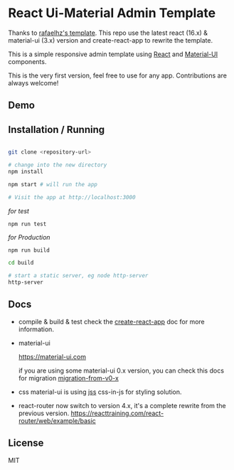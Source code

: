 

React Ui-Material Admin Template
================================

Thanks to [rafaelhz's template](https://github.com/rafaelhz/react-material-admin-template).
This repo use the latest react (16.x) & material-ui (3.x) version and create-react-app to rewrite the template.

This is a simple responsive admin template using [React](https://facebook.github.io/react/) and [Material-UI](http://www.material-ui.com/) components.

This is the very first version, feel free to use for any app. Contributions are always welcome!

Demo
----

Installation / Running
----------------------

```sh

git clone <repository-url>

# change into the new directory
npm install

npm start # will run the app

# Visit the app at http://localhost:3000

```

*for test*

```
npm run test
```



*for Production*

```sh
npm run build

cd build

# start a static server, eg node http-server
http-server

```

Docs
--------------

- compile & build & test
  check the [create-react-app](https://github.com/facebook/create-react-app) doc for more information.

- material-ui 

  https://material-ui.com

  if you are using some material-ui 0.x version, you can check this docs for migration [migration-from-v0-x](https://material-ui.com/guides/migration-v0x/#migration-from-v0-x)

- css
  material-ui is using [jss](https://github.com/cssinjs/jss) css-in-js for styling solution.

- react-router
  now switch to version 4.x, it's a complete rewrite from the previous version.
  https://reacttraining.com/react-router/web/example/basic


License
-------
MIT